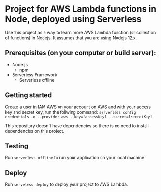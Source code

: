Project for AWS Lambda functions in Node, deployed using Serverless
==============================================================================

Use this project as a way to learn more AWS Lambda
function (or collection of functions) in Nodejs. It assumes that you are using
Nodejs 12.x.

## Prerequisites (on your computer or build server):

 * Node.js
   * npm
 * Serverless Framework
   * Serverless offline

## Getting started

Create a user in IAM AWS on your account on AWS and with your access key and secret key, run the follwing command:
    `serverless config credentials -o --provider aws --key=[accessKey] --secret=[secretKey]`

This repository doesn't have dependencies so there is no need to install dependencies on this project.

## Testing

Run `serverless offline` to run your application on your local machine.

## Deploy

Run `serveless deploy` to deploy your project to AWS Lambda.